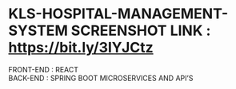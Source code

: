 # KLS-HOSPITAL-MANAGEMENT-SYSTEM SCREENSHOT LINK : https://bit.ly/3IYJCtz
FRONT-END : REACT <br>
BACK-END  : SPRING BOOT MICROSERVICES AND API’S


